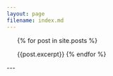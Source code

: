 ```yaml
---
layout: page
filename: index.md
--- 
```


<ul>
    {% for post in site.posts %}
        <!-- <h1><b>{{ post.title }}</b></h1> -->
        <p><time datetime="{{ post.date }}"></p>
        {{post.excerpt}}
    {% endfor %}
</ul>
---